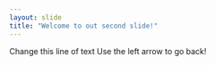 ```yaml
---
layout: slide
title: "Welcome to out second slide!"
---
```

Change this line of text
Use the left arrow to go back!
